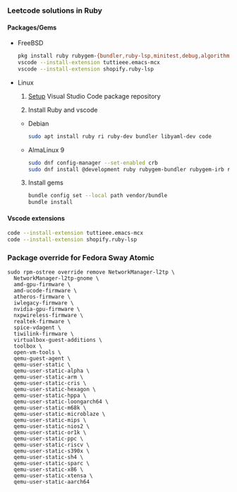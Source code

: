 ### Leetcode solutions in Ruby
#### Packages/Gems
* FreeBSD
    ```sh
    pkg install ruby rubygem-{bundler,ruby-lsp,minitest,debug,algorithms} vscode
    vscode --install-extension tuttieee.emacs-mcx
    vscode --install-extension shopify.ruby-lsp
    ```

* Linux
  1. [Setup](https://code.visualstudio.com/docs/setup/linux) Visual Studio Code package repository

  2. Install Ruby and vscode
    * Debian
      ```sh
      sudo apt install ruby ri ruby-dev bundler libyaml-dev code
      ```
    * AlmaLinux 9
      ```sh
      sudo dnf config-manager --set-enabled crb
      sudo dnf install @development ruby rubygem-bundler rubygem-irb ruby-devel libyaml-devel code
      ```

  3. Install gems
      ```sh
      bundle config set --local path vendor/bundle
      bundle install
      ```

#### Vscode extensions
```sh
code --install-extension tuttieee.emacs-mcx
code --install-extension shopify.ruby-lsp
```

### Package override for Fedora Sway Atomic
```
sudo rpm-ostree override remove NetworkManager-l2tp \
  NetworkManager-l2tp-gnome \
  amd-gpu-firmware \
  amd-ucode-firmware \
  atheros-firmware \
  iwlegacy-firmware \
  nvidia-gpu-firmware \
  nxpwireless-firmware \
  realtek-firmware \
  spice-vdagent \
  tiwilink-firmware \
  virtualbox-guest-additions \
  toolbox \
  open-vm-tools \
  qemu-guest-agent \
  qemu-user-static \
  qemu-user-static-alpha \
  qemu-user-static-arm \
  qemu-user-static-cris \
  qemu-user-static-hexagon \
  qemu-user-static-hppa \
  qemu-user-static-loongarch64 \
  qemu-user-static-m68k \
  qemu-user-static-microblaze \
  qemu-user-static-mips \
  qemu-user-static-nios2 \
  qemu-user-static-or1k \
  qemu-user-static-ppc \
  qemu-user-static-riscv \
  qemu-user-static-s390x \
  qemu-user-static-sh4 \
  qemu-user-static-sparc \
  qemu-user-static-x86 \
  qemu-user-static-xtensa \
  qemu-user-static-aarch64
```
